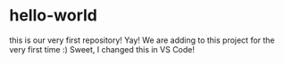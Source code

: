 # hello-world
this is our very first repository! Yay!
We are adding to this project for the very first time :)
Sweet, I changed this in VS Code!